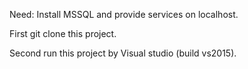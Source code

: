 Need: Install MSSQL and provide services on localhost.

First git clone this project.

Second run this project by Visual studio (build vs2015).
